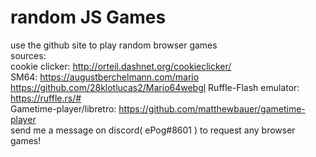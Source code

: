 # random JS Games
use the github site to play random browser games  
sources:  
cookie clicker: http://orteil.dashnet.org/cookieclicker/  
SM64: https://augustberchelmann.com/mario https://github.com/28klotlucas2/Mario64webgl 
Ruffle-Flash emulator: https://ruffle.rs/#  
Gametime-player/libretro: https://github.com/matthewbauer/gametime-player  
send me a message on discord( ePog#8601 ) to request any browser games!  
